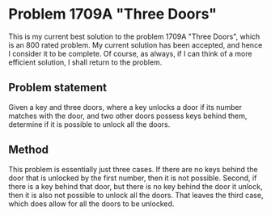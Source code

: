 # Problem 1709A "Three Doors"
This is my current best solution to the problem 1709A "Three Doors", which is an 800 rated problem. My current solution has been accepted, and hence I consider it to be complete. Of course, as always, if I can think of a more efficient solution, I shall return to the problem. 

## Problem statement
Given a key and three doors, where a key unlocks a door if its number matches with the door, and two other doors possess keys behind them, determine if it is possible to unlock all the doors.

## Method
This problem is essentially just three cases. If there are no keys behind the door that is unlocked by the first number, then it is not possible. Second, if there is a key behind that door, but there is no key behind the door it unlock, then it is also not possible to unlock all the doors. That leaves the third case, which does allow for all the doors to be unlocked.    